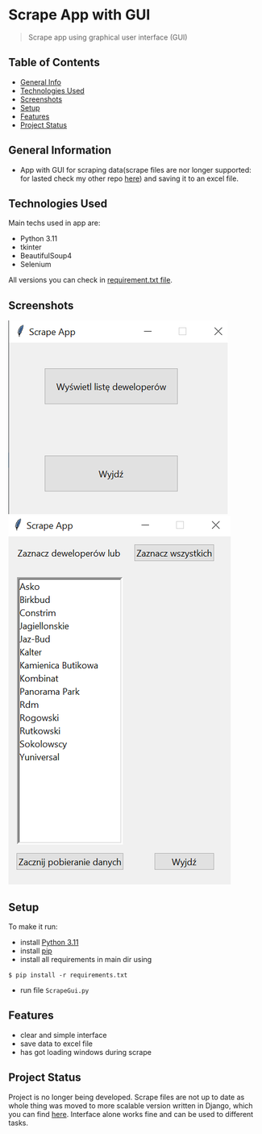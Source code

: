 # Scrape App with GUI

> Scrape app using graphical user interface (GUI)

## Table of Contents

- [General Info](#general-information)
- [Technologies Used](#technologies-used)
- [Screenshots](#screenshots)
- [Setup](#setup)
- [Features](#features)
- [Project Status](#project-status)

## General Information

- App with GUI for scraping data(scrape files are nor longer supported: for lasted check my other repo [here](https://github.com/owsiej/DeveloperScrapeDjango)) and saving it to an excel file.

## Technologies Used

Main techs used in app are:

- Python 3.11
- tkinter
- BeautifulSoup4
- Selenium

All versions you can check in [requirement.txt file](https://github.com/owsiej/ScrapeWithGui/blob/main/requirements.txt).

## Screenshots

![main](./readmeScreeshots/main.jpg)
![main_menu_](./readmeScreeshots/main_menu.jpg)

## Setup

To make it run:

- install [Python 3.11](https://www.python.org/downloads/release/python-3110/)
- install [pip](https://pip.pypa.io/en/stable/installation/)
- install all requirements in main dir using

```
$ pip install -r requirements.txt
```

- run file `ScrapeGui.py`

## Features

- clear and simple interface
- save data to excel file
- has got loading windows during scrape

## Project Status

Project is no longer being developed. Scrape files are not up to date as whole thing was moved to more scalable version written in Django, which you can find [here](https://github.com/owsiej/DeveloperScrapeDjango). Interface alone works fine and can be used to different tasks.
